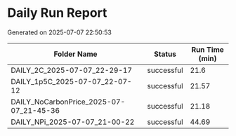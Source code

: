 # Daily Run Report
Generated on 2025-07-07 22:50:53

| Folder Name | Status     | Run Time (min) |
|-------------|------------|----------------|
| DAILY_2C_2025-07-07_22-29-17 | successful | 21.6 |
| DAILY_1p5C_2025-07-07_22-07-12 | successful | 21.57 |
| DAILY_NoCarbonPrice_2025-07-07_21-45-36 | successful | 21.18 |
| DAILY_NPi_2025-07-07_21-00-22 | successful | 44.69 |